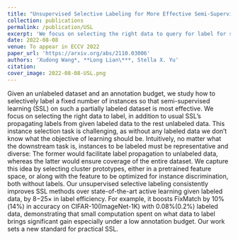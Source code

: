 ```yaml
---
title: "Unsupervised Selective Labeling for More Effective Semi-Supervised Learning"
collection: publications
permalink: /publication/USL
excerpt: 'We focus on selecting the right data to query for label for semi-supervised learning without any label or task information. Our method demonstrates that a small compute spent on careful labeled data selection brings big annotation efficiency.'
date: 2022-08-08
venue: To appear in ECCV 2022
paper_url: 'https://arxiv.org/abs/2110.03006'
authors: 'Xudong Wang*, **Long Lian\***, Stella X. Yu'
citation:
cover_image: 2022-08-08-USL.png
---
```

Given an unlabeled dataset and an annotation budget, we study how to selectively label a fixed number of instances so that semi-supervised learning (SSL) on such a partially labeled dataset is most effective. We focus on selecting the right data to label, in addition to usual SSL’s propagating labels from given labeled data to the rest unlabeled data. This instance selection task is challenging, as without any labeled data we don’t know what the objective of learning should be. Intuitively, no matter what the downstream task is, instances to be labeled must be representative and diverse: The former would facilitate label propagation to unlabeled data, whereas the latter would ensure coverage of the entire dataset. We capture this idea by selecting cluster prototypes, either in a pretrained feature space, or along with the feature to be optimized for instance discrimination, both without labels. Our unsupervised selective labeling consistently improves SSL methods over state-of-the-art active learning given labeled data, by 8−25× in label efficiency. For example, it boosts FixMatch by 10%(14%) in accuracy on CIFAR-10(ImageNet-1K) with 0.08%(0.2%) labeled data, demonstrating that small computation spent on what data to label brings significant gain especially under a low annotation budget. Our work sets a new standard for practical SSL.
